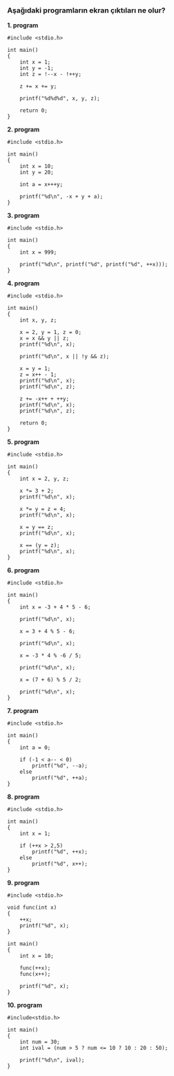 ### Aşağıdaki programların ekran çıktıları ne olur? 

__1. program__

```
#include <stdio.h>
 
int main()
{
	int x = 1;
	int y = -1;
	int z = !--x - !++y;
 
	z += x += y;
 
	printf("%d%d%d", x, y, z);
 
	return 0;
}
```
__2. program__

```
#include <stdio.h>

int main()
{
	int x = 10;
	int y = 20;

	int a = x+++y;

	printf("%d\n", -x + y + a);
}
```
__3. program__

```
#include <stdio.h>

int main()
{
	int x = 999;

	printf("%d\n", printf("%d", printf("%d", ++x)));
}
```

__4. program__

```
#include <stdio.h>

int main()
{
	int x, y, z;

	x = 2, y = 1, z = 0;
	x = x && y || z;
	printf("%d\n", x);

	printf("%d\n", x || !y && z);

	x = y = 1;
	z = x++ - 1;
	printf("%d\n", x);
	printf("%d\n", z);

	z += -x++ + ++y;
	printf("%d\n", x);
	printf("%d\n", z);

	return 0;
}
```

__5. program__

```
#include <stdio.h>

int main()
{
	int x = 2, y, z;

	x *= 3 + 2;
	printf("%d\n", x);

	x *= y = z = 4;
	printf("%d\n", x);

	x = y == z;
	printf("%d\n", x);

	x == (y = z);
	printf("%d\n", x);
}
```

__6. program__

```
#include <stdio.h>

int main()
{
	int x = -3 + 4 * 5 - 6;

	printf("%d\n", x);

	x = 3 + 4 % 5 - 6;

	printf("%d\n", x);

	x = -3 * 4 % -6 / 5;

	printf("%d\n", x);

	x = (7 + 6) % 5 / 2;

	printf("%d\n", x);
}
```
__7. program__

```
#include <stdio.h>

int main()
{
	int a = 0;

	if (-1 < a-- < 0)
		printf("%d", --a);
	else
		printf("%d", ++a);
}
```

__8. program__
```
#include <stdio.h>

int main()
{
	int x = 1;

	if (++x > 2,5)
		printf("%d", ++x);
	else
		printf("%d", x++);
}
```

__9. program__
```
#include <stdio.h>

void func(int x)
{
	++x;
	printf("%d", x);
}

int main()
{
	int x = 10;

	func(++x);
	func(x++);

	printf("%d", x);
}
```

__10. program__
```
#include<stdio.h>

int main()
{
	int num = 30;
	int ival = (num > 5 ? num <= 10 ? 10 : 20 : 50);

	printf("%d\n", ival);
}
```
